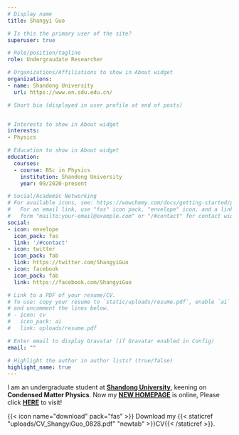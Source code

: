 ```yaml
---
# Display name
title: Shangyi Guo

# Is this the primary user of the site?
superuser: true

# Role/position/tagline
role: Undergraudate Researcher

# Organizations/Affiliations to show in About widget
organizations:
- name: Shandong University
  url: https://www.en.sdu.edu.cn/

# Short bio (displayed in user profile at end of posts)


# Interests to show in About widget
interests:
- Physics

# Education to show in About widget
education:
  courses:
  - course: BSc in Physics
    institution: Shandong University
    year: 09/2020-present

# Social/Academic Networking
# For available icons, see: https://wowchemy.com/docs/getting-started/page-builder/#icons
#   For an email link, use "fas" icon pack, "envelope" icon, and a link in the
#   form "mailto:your-email@example.com" or "/#contact" for contact widget.
social:
- icon: envelope
  icon_pack: fas
  link: '/#contact'
- icon: twitter
  icon_pack: fab
  link: https://twitter.com/ShangyiGuo
- icon: facebook
  icon_pack: fab
  link: https://facebook.com/ShangyiGuo

# Link to a PDF of your resume/CV.
# To use: copy your resume to `static/uploads/resume.pdf`, enable `ai` icons in `params.toml`, 
# and uncomment the lines below.
# - icon: cv
#   icon_pack: ai
#   link: uploads/resume.pdf

# Enter email to display Gravatar (if Gravatar enabled in Config)
email: ""

# Highlight the author in author lists? (true/false)
highlight_name: true
---
```


I am an undergraduate student at [**Shandong University**](https://www.en.sdu.edu.cn/), keening on **Condensed Matter Physics**.
Now my [**NEW HOMEPAGE**](https://apple-lady-4cd.notion.site/Shangyi-Guo-b59b9acac073426384374089cc0c3fe4) is online, Please click [**HERE**](https://apple-lady-4cd.notion.site/Shangyi-Guo-b59b9acac073426384374089cc0c3fe4) to visit!



{{< icon name="download" pack="fas" >}} Download my {{< staticref "uploads/CV_ShangyiGuo_0828.pdf" "newtab" >}}CV{{< /staticref >}}.

